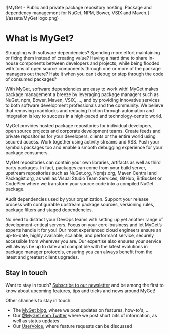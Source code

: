 ![MyGet - Public and private package repository hosting. Package and dependency management for NuGet, NPM, Bower, VSIX and Maven.](/assets/MyGet logo.png)

# What is MyGet?

Struggling with software dependencies? Spending more effort maintaining or fixing them instead of creating value? Having a hard time to share in-house components between developers and projects, while being flooded with tons of open source components through one or more of the package managers out there? Hate it when you can't debug or step through the code of consumed packages?

With MyGet, software dependencies are easy to work with! MyGet makes package management a breeze by leveraging package managers such as NuGet, npm, Bower, Maven, VSIX, ..., and by providing innovative services to both software development professionals and the community. We believe that removing roadblocks and reducing friction through automation and integration is key to success in a high-paced and technology-centric world.

MyGet provides hosted package repositories for individual developers, open source projects and corporate development teams. Create feeds and private repositories for your developers, clients or the entire world using secured access.  Work together using activity streams and RSS. Push your symbols packages too and enable a smooth debugging experience for your package consumers.

MyGet repositories can contain your own libraries, artifacts as well as third party packages. In fact, packages can come from your build server, upstream repositories such as NuGet.org, Npmjs.org, Maven Central and Packagist.org, as well as Visual Studio Team Services, GitHub, BitBucket or CodePlex where we transform your source code into a compiled NuGet package.

Audit dependencies used by your organization. Support your release process with configurable upstream package sources, versioning rules, package filters and staged dependencies.

No need to distract your DevOps teams with setting up yet another range of development-critical servers. Focus on your core-business and let MyGet’s experts handle it for you!  Our most experienced cloud engineers ensure an up-to-date, highly available, scalable, and performant service, securely accessible from wherever you are. Our expertise also ensures your service will always be up to date and compatible with the latest evolutions in package manager protocols, ensuring you can always benefit from the latest and greatest client upgrades.

## Stay in touch

Want to stay in touch? [Subscribe to our newsletter](https://azug.us2.list-manage.com/subscribe/post?u=47e1708de98684b0f393d63b3&id=7e46fdf709) and be among the first to know about upcoming features, tips and tricks and news around MyGet!

Other channels to stay in touch:

* The [MyGet blog](http://blog.myget.org), where we post updates on features, how-to's, ...
* Our [@MyGetTeam Twitter](https://www.twitter.com/mygetteam) where we post short bits of information, as well as status updates
* Our [UserVoice](https://myget.uservoice.com), where feature requests can be discussed



